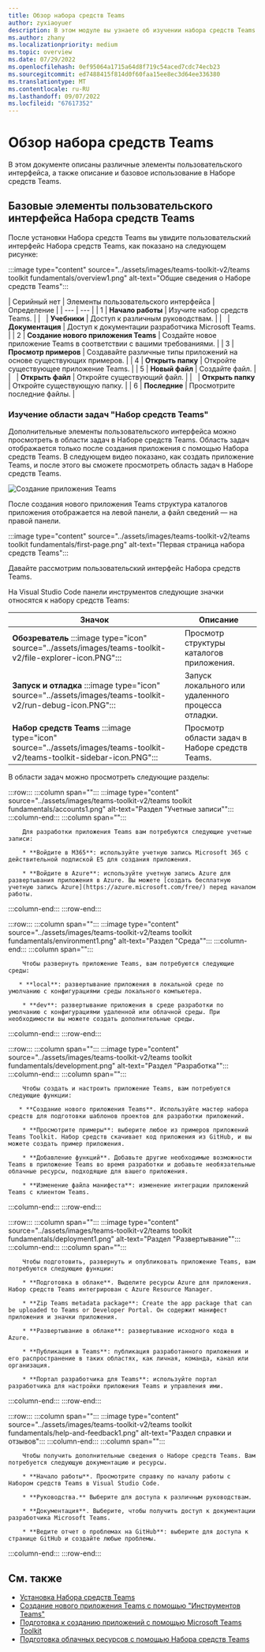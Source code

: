 ```yaml
---
title: Обзор набора средств Teams
author: zyxiaoyuer
description: В этом модуле вы узнаете об изучении набора средств Teams
ms.author: zhany
ms.localizationpriority: medium
ms.topic: overview
ms.date: 07/29/2022
ms.openlocfilehash: 0ef95064a1715a64d8f719c54aced7cdc74ecb23
ms.sourcegitcommit: ed7488415f814d0f60faa15ee8ec3d64ee336380
ms.translationtype: MT
ms.contentlocale: ru-RU
ms.lasthandoff: 09/07/2022
ms.locfileid: "67617352"
---
```

# <a name="explore-teams-toolkit"></a>Обзор набора средств Teams

В этом документе описаны различные элементы пользовательского интерфейса, а также описание и базовое использование в Наборе средств Teams.

## <a name="teams-toolkit-basic-ui-elements"></a>Базовые элементы пользовательского интерфейса Набора средств Teams

После установки Набора средств Teams вы увидите пользовательский интерфейс Набора средств Teams, как показано на следующем рисунке:

:::image type="content" source="../assets/images/teams-toolkit-v2/teams toolkit fundamentals/overview1.png" alt-text="Общие сведения о Наборе средств Teams":::

| Серийный нет | Элементы пользовательского интерфейса | Определение |
| --- | --- |
| 1 | **Начало работы** | Изучите набор средств Teams. |
| &nbsp; | **Учебники** | Доступ к различным руководствам. |
| &nbsp; | **Документация** | Доступ к документации разработчика Microsoft Teams. |
| 2 | **Создание нового приложения Teams** | Создайте новое приложение Teams в соответствии с вашими требованиями. |
| 3 | **Просмотр примеров** | Создавайте различные типы приложений на основе существующих примеров. |
| 4 | **Открыть папку** | Откройте существующее приложение Teams. |
| 5 | **Новый файл** | Создайте файл. |
| &nbsp; | **Открыть файл** | Откройте существующий файл. |
| &nbsp; | **Открыть папку** | Откройте существующую папку. |
| 6 | **Последние** | Просмотрите последние файлы. |

### <a name="exploring-the-teams-toolkit-task-pane"></a>Изучение области задач "Набор средств Teams"

Дополнительные элементы пользовательского интерфейса можно просмотреть в области задач в Наборе средств Teams. Область задач отображается только после создания приложения с помощью Набора средств Teams. В следующем видео показано, как создать приложение Teams, и после этого вы сможете просмотреть область задач в Наборе средств Teams.

   ![Создание приложения Teams](~/assets/videos/javascript-tab-app1.gif)

После создания нового приложения Teams структура каталогов приложения отображается на левой панели, а файл сведений — на правой панели.

:::image type="content" source="../assets/images/teams-toolkit-v2/teams toolkit fundamentals/first-page.png" alt-text="Первая страница набора средств Teams":::

Давайте рассмотрим пользовательский интерфейс Набора средств Teams.

 На Visual Studio Code панели инструментов следующие значки относятся к набору средств Teams:

| Значок | Описание |
| --- | --- |
| **Обозреватель** :::image type="icon" source="../assets/images/teams-toolkit-v2/file-explorer-icon.PNG":::  | Просмотр структуры каталогов приложения. |
| **Запуск и отладка** :::image type="icon" source="../assets/images/teams-toolkit-v2/run-debug-icon.PNG":::  | Запуск локального или удаленного процесса отладки. |
| **Набор средств Teams** :::image type="icon" source="../assets/images/teams-toolkit-v2/teams-toolkit-sidebar-icon.PNG"::: | Просмотр области задач в Наборе средств Teams. |

В области задач можно просмотреть следующие разделы:

:::row:::
   :::column span="":::
      :::image type="content" source="../assets/images/teams-toolkit-v2/teams toolkit fundamentals/accounts1.png" alt-text="Раздел &quot;Учетные записи&quot;":::
   :::column-end:::
   :::column span="":::

        Для разработки приложения Teams вам потребуются следующие учетные записи:
        
        * **Войдите в M365**: используйте учетную запись Microsoft 365 с действительной подпиской E5 для создания приложения.

        * **Войдите в Azure**: используйте учетную запись Azure для развертывания приложения в Azure. Вы можете [создать бесплатную учетную запись Azure](https://azure.microsoft.com/free/) перед началом работы.
   :::column-end:::
:::row-end:::

:::row:::
   :::column span="":::
      :::image type="content" source="../assets/images/teams-toolkit-v2/teams toolkit fundamentals/environment1.png" alt-text="Раздел &quot;Среда&quot;":::
   :::column-end:::
   :::column span="":::

        Чтобы развернуть приложение Teams, вам потребуются следующие среды:
        
       * **local**: развертывание приложения в локальной среде по умолчанию с конфигурациями среды локального компьютера.

        * **dev**: развертывание приложения в среде разработки по умолчанию с конфигурациями удаленной или облачной среды. При необходимости вы можете создать дополнительные среды.
   :::column-end:::
:::row-end:::

:::row:::
   :::column span="":::
      :::image type="content" source="../assets/images/teams-toolkit-v2/teams toolkit fundamentals/development.png" alt-text="Раздел &quot;Разработка&quot;":::
   :::column-end:::
   :::column span="":::

        Чтобы создать и настроить приложение Teams, вам потребуются следующие функции:
        
       * **Создание нового приложения Teams**. Используйте мастер набора средств для подготовки шаблонов проектов для разработки приложений.

        * **Просмотрите примеры**: выберите любое из примеров приложений Teams Toolkit. Набор средств скачивает код приложения из GitHub, и вы можете создать пример приложения.
        
        * **Добавление функций**. Добавьте другие необходимые возможности Teams в приложение Teams во время разработки и добавьте необязательные облачные ресурсы, подходящие для вашего приложения.
       
        * **Изменение файла манифеста**: изменение интеграции приложений Teams с клиентом Teams.
   :::column-end:::
:::row-end:::

:::row:::
   :::column span="":::
      :::image type="content" source="../assets/images/teams-toolkit-v2/teams toolkit fundamentals/deployment1.png" alt-text="Раздел &quot;Развертывание&quot;":::
   :::column-end:::
   :::column span="":::

        Чтобы подготовить, развернуть и опубликовать приложение Teams, вам потребуются следующие функции:
        
        * **Подготовка в облаке**. Выделите ресурсы Azure для приложения. Набор средств Teams интегрирован с Azure Resource Manager.

        * **Zip Teams metadata package**: Create the app package that can be uploaded to Teams or Developer Portal. Он содержит манифест приложения и значки приложения.
        
        * **Развертывание в облаке**: развертывание исходного кода в Azure.
       
        * **Публикация в Teams**: публикация разработанного приложения и его распространение в таких областях, как личная, команда, канал или организация.
        
        * **Портал разработчика для Teams**: используйте портал разработчика для настройки приложения Teams и управления ими. 
   :::column-end:::
:::row-end:::

:::row:::
   :::column span="":::
      :::image type="content" source="../assets/images/teams-toolkit-v2/teams toolkit fundamentals/help-and-feedback1.png" alt-text="Раздел справки и отзывов":::
   :::column-end:::
   :::column span="":::

        Чтобы получить дополнительные сведения о Наборе средств Teams. Вам потребуется следующую документацию и ресурсы.
        
        * **Начало работы**. Просмотрите справку по началу работы с Набором средств Teams в Visual Studio Code.

        * **Руководства.** Выберите для доступа к различным руководствам.
        
        * **Документация**. Выберите, чтобы получить доступ к документации разработчика Microsoft Teams.
       
        * **Ведите отчет о проблемах на GitHub**: выберите для доступа к странице GitHub и создайте любые проблемы.
   :::column-end:::
:::row-end:::

## <a name="see-also"></a>См. также

* [Установка Набора средств Teams](install-Teams-Toolkit.md)
* [Создание нового приложения Teams с помощью "Инструментов Teams"](create-new-project.md)
* [Подготовка к созданию приложений с помощью Microsoft Teams Toolkit](build-environments.md)
* [Подготовка облачных ресурсов с помощью Набора средств Teams](provision.md)

<!--  
:::image type="content" source="../assets/images/teams-toolkit-v2/teams toolkit fundamentals/ui-elements.png" alt-text="UI Elements":::

|Section|Features|Details
|---------|---------|--------|
| **1. ACCOUNTS** | &nbsp; | &nbsp; |
| &nbsp; |Microsoft 365 account|  Use your Microsoft 365 account with a valid E5 subscription for building your app.|
| &nbsp; | Azure Account |  Use your Azure account for deploying app on Azure. You can [create a free Azure account](https://azure.microsoft.com/free/) before you start.|
|**2.ENVIRONMENT** |  &nbsp; | &nbsp;|
| &nbsp; |Local |Deploy your app in the default local environment with local machine environment configurations.|
| &nbsp; | Dev |Deploy your app in the default dev environment with remote or cloud environment configurations. You can create more environments, as you need.|
| **3.DEVELOPMENT** | &nbsp; | &nbsp; |
| &nbsp; | Create a new Teams app | Teams Toolkit helps you to create and customize your Teams app project that makes the Teams app development work simpler. Create a new Teams app helps you to start with Teams app development by creating new Teams project using Teams Toolkit either by using **Create new project**|
| &nbsp; | View Samples | Select any of Teams Toolkit's sample apps. The toolkit downloads the app code from GitHub, and you can build the sample app.|
| &nbsp; | Add Features | It helps you to add additional Teams capabilities such as **Tab** or **Bot** or **Message extension** or **Command bot** or **Notification bot**, or **SSO enabled tab** optionally add Azure resources such as **Azure SQL Database** or **Azure Key Vault**, or **Azure function** or **Azure API Management** which fits your development needs to your current Teams app. You can also add **API connection** or **Single Sign-on** or **CI/CD workflows** for your Teams app.
| &nbsp; | Edit Manifest file | It helps you customize manifest file based on the app requirements |
| **4.DEPLOYMENT** | &nbsp; | &nbsp; |
| &nbsp;| Provision in the cloud | Allocate Azure resources for your application. Teams Toolkit is integrated with Azure Resource Manager.|
| &nbsp; | Zip Teams metadata package| Create the app package that can be uploaded to Teams or Developer Portal. It contains the app manifest and app icons. |
| &nbsp; | Deploy to the cloud| Deploy the source code to Azure.|
| &nbsp; | Publish to Teams| Publish your developed app and distribute it to scopes, such as personal, team, channel, or organization.|
| &nbsp; | Developer Portal for Teams| It is the primary tool for configuring, distributing, and managing your Microsoft Teams apps. You can collaborate with colleagues on your app, set up runtime environments, and much more. |
| **5.HELP AND FEEDBACK** | &nbsp; | &nbsp; |
| &nbsp; | Get Started |  View the Teams Toolkit Get started help within Visual Studio Code.|
| &nbsp; | Tutorials| Select to access different tutorials.|
| &nbsp; | Documentation| Select to access the Microsoft Teams Developer Documentation.|
| &nbsp; | Report issues on GitHub| It helps to get **Quick support** from product expert. Browse the existing issues before you create a new one, or visit [StackOverflow tag `teams-toolkit`](https://stackoverflow.com/questions/tagged/teams-toolkit) to submit feedback.|
| **6.Explorer** | &nbsp; | &nbsp; |
 &nbsp; | &nbsp; | It helps to view the directory structure of your app.|
| **7.Run and Debug** | &nbsp; | &nbsp; |
 &nbsp; | &nbsp; | To start the local or remote debug process.|
-->
